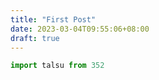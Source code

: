 ```yaml
---
title: "First Post"
date: 2023-03-04T09:55:06+08:00
draft: true
---
```


```python
import talsu from 352